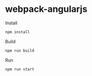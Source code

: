 webpack-angularjs
================================================================================

Install
```bash
npm install
```

Build
```bash
npm run build
```

Run
```bash
npm run start
```

